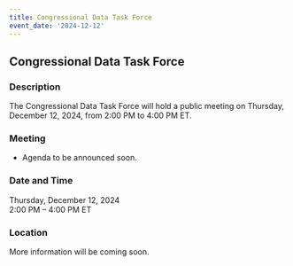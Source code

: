 ```yaml
---
title: Congressional Data Task Force  
event_date: '2024-12-12'
---
```


## Congressional Data Task Force  

### Description  
The Congressional Data Task Force will hold a public meeting on Thursday, December 12, 2024, from 2:00 PM to 4:00 PM ET. 
  
### Meeting  
* Agenda to be announced soon. 
    
### Date and Time  
Thursday, December 12, 2024  
2:00 PM – 4:00 PM ET  

### Location  
More information will be coming soon. 
 


